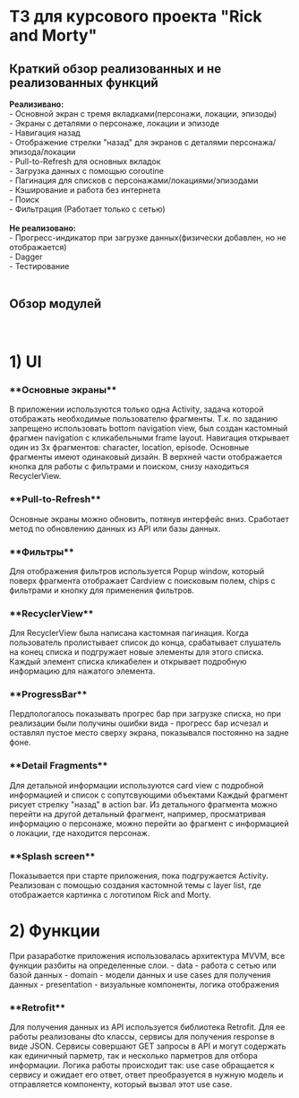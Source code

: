 <h1>ТЗ для курсового проекта "Rick and Morty"</h1>

<h2>Краткий обзор реализованных и не реализованных функций</h2>

**Реализивано:** </br>
    - Основной экран с тремя вкладками(персонажи, локации, эпизоды)</br>
    - Экраны с деталями о персонаже, локации и эпизоде</br>
    - Навигация назад</br>
    - Отображение стрелки "назад" для экранов с деталями персонажа/эпизода/локации</br>
    - Pull-to-Refresh для основных вкладок</br>
    - Загрузка данных с помощью сoroutine</br>
    - Пагинация для списков с персонажами/локациями/эпизодами</br>
    - Кэширование и работа без интернета</br>
    - Поиск</br>
    - Фильтрация (Работает только с сетью)</br>
</br>
**Не реализовано:**</br>
    - Прогресс-индикатор при загрузке данных(физически добавлен, но не отображается)</br>
    - Dagger</br>
    - Тестирование</br>
</br>
<h2>Обзор модулей</h2>
</br>

<h1>1) UI</h1>

<h3>**Основные экраны**</h3>
В приложении используются только одна Activity, задача которой отображать необходимые пользователю фрагменты.
Т.к. по заданию запрещено использовать bottom navigation view, был создан кастомный фрагмен navigation с кликабельными frame layout.
Навигация открывает один из 3х фрагментов: character, location, episode.
Основные фрагменты имеют одинаковый дизайн. В верхней части отображается кнопка для работы с фильтрами и поиском, снизу
находиться RecyclerView.

<h3>**Pull-to-Refresh**</h3>
Основные экраны можно обновить, потянув интерфейс вниз. Сработает метод по обновлению данных из API или базы данных.

<h3>**Фильтры**</h3>
Для отображения фильтров используется Popup window, который поверх фрагмента отображает Cardview с поисковым полем,  
chips с фильтрами и кнопку для применения фильтров.

<h3>**RecyclerView**</h3>
Для RecyclerView была написана кастомная пагинация. Когда пользователь пролистывает список до конца, срабатывает слушатель
на конец списка и подгружает новые элементы для этого списка. Каждый элемент списка кликабелен и открывает подробную информацию
для нажатого элемента.

<h3>**ProgressBar**</h3>
Пердпологалось показывать прогрес бар при загрузке списка, но при реализации были получины ошибки вида - прогресс бар исчезал и
оставлял пустое место сверху экрана, показывался постоянно на задне фоне.

<h3>**Detail Fragments**</h3>
Для детальной информации используются card view с подробной информацией и список с сопутсвующими объектами
Каждый фрагмент рисует стрелку "назад" в action bar. Из детального фрагмента можно перейти на другой детальный фрагмент, например,
просматривая информацию о персонаже, можно перейти ао фрагмент с информацией о локации, где находится персонаж.

<h3>**Splash screen**</h3>
Показывается при старте приложения, пока подгружается Activity. Реализован с помощью создания кастомной темы
с layer list, где отображается картинка с логотипом Rick and Morty.

<h1> 2) Функции </h1>
При разаработке приложения использовалась архитектура MVVM, все функции разбиты на определенные слои.
- data - работа с сетью или базой данных
- domain - модели данных и use cases для получения данных
- presentation - визуальные компоненты, логика отображения

<h3>**Retrofit**</h3>
Для получения данных из API используется библиотека Retrofit. Для ее работы реализованы dto классы, сервисы для получения
response в виде JSON. Сервисы совершают GET запросы в API и могут содержать как единичный парметр, так и несколько парметров
для отбора информации. Логика работы происходит так: use case обращается к сервису и ожидает его ответ, ответ преобразуется в
нужную модель и отправляется компоненту, который вызвал этот use case.
